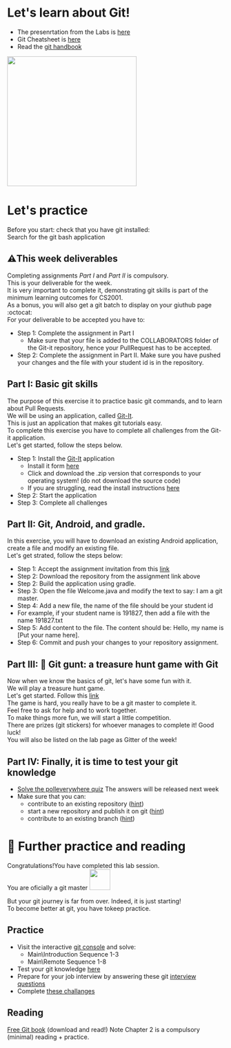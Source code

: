 # Let's learn about Git!
* The presenrtation from the Labs is [here](https://github.github.com/training-kit/downloads/github-git-cheat-sheet/)  
* Git Cheatsheet is [here](https://github.github.com/training-kit/downloads/github-git-cheat-sheet/) 
* Read the [git handbook](https://guides.github.com/introduction/git-handbook/)

<img src="https://www.edureka.co/blog/wp-content/uploads/2016/11/Git-Architechture-Git-Tutorial-Edureka-2.png" width = 300> </br>


# Let's practice 
Before you start: check that you have git installed: </br>
Search for the git bash application </br>
## :warning:This week deliverables 
Completing assignments *Part I* and *Part II* is compulsory. </br>
This is your deliverable for the week. </br>
It is very important to complete it, demonstrating git skills is part of the minimum learning outcomes for CS2001. </br>
As a bonus, you will also get a git batch to display on your giuthub page :octocat:  </br>
For your deliverable to be accepted you have to: 
* Step 1: Complete the assignment in Part I 
  * Make sure that your file is added to the COLLABORATORS folder of the Git-it repository, 
  hence your PullRequest has to be accepted. 
* Step 2: Complete the assignment in Part II. Make sure you have pushed your changes 
and the file with your student id is in the repository. 

## Part I: Basic git skills   
The purpose of this exercise it to practice basic git commands, and to learn about Pull Requests. </br>
We will be using an application, called [Git-It](https://github.com/jlord/git-it-electron). </br>
This is just an application that makes git tutorials easy. </br>
To complete this exercise you have to complete all challenges from the Git-it application. </br>
Let's get started, follow the steps below. </br>
* Step 1:  Install the [Git-It](https://github.com/jlord/git-it-electron/releases) application
   * Install it form [here](https://github.com/jlord/git-it-electron/releases)
   * Click and download the .zip version that corresponds to your operating system! (do not download the source code)
   * If you are struggling, read the install instructions [here](https://github.com/jlord/git-it-electron#what-to-install) 
* Step 2: Start the application 
* Step 3: Complete all challenges  

## Part II: Git, Android, and gradle. 
In this exercise, you will have to download an existing Android application, create a file and 
modify an existing file. </br>
Let's get strated, follow the steps below: </br>
* Step 1: Accept the assignment invitation from this [link](https://classroom.github.com/a/nnyt-JS9) 
* Step 2: Download the repository from the assignment link above 
* Step 2: Build the application using gradle.  
* Step 3: Open the file Welcome.java and modify the text to say: I am a git master. 
* Step 4: Add a new file, the name of the file should be your student id
 * For example, if your student name is 191827, then add a file with the name 191827.txt
* Step 5: Add content to the file. The content should be: Hello, my name is [Put your name here].
* Step 6: Commit and push your changes to your repository assignment. 

## Part III: :feet: Git gunt: a treasure hunt game with Git
Now when we know the basics of git, let's have some fun with it. </br>
We will play a treasure hunt game. </br>
Let's get started. Follow this [link](https://github.com/git-game/git-game) </br>
The game is hard, you really have to be a git master to complete it. </br>
Feel free to ask for help and to work together. </br>
To make things more fun, we will start a little competition. </br> 
There are prizes (git stickers) for whoever manages to complete it! Good luck!</br>
You will also be listed on the lab page as Gitter of the week! </br>


## Part IV: Finally, it is time to test your git knowledge
* [Solve the polleverywhere quiz](link)
  The answers will be released next week 
* Make sure that you can: 
  * contribute to an existing repository ([hint](https://guides.github.com/introduction/git-handbook/#github)) 
  * start a new repository and publish it on git ([hint](https://guides.github.com/introduction/git-handbook/#github))
  * contribute to an existing branch  ([hint](https://guides.github.com/introduction/git-handbook/#github))

# :book: Further practice and reading
Congratulations!You have completed this lab session. </br>
You are oficially a git master <img src="https://www.dev-metal.com/wp-content/uploads/2014/01/github-logo-octocat-1-704x605.jpg" width="48"> </br>

But your git journey is far from over. Indeed, it is just starting! </br>
To become better at git, you have tokeep practice. </br>
## Practice 
* Visit the interactive [git console](https://learngitbranching.js.org/) and solve: 
  * Main\Introduction Sequence 1-3
  * Main\Remote Sequence 1-8
* Test your git knowledge [here](https://learn.co/lessons/git-github-learn-quiz)
* Prepare for your job interview by answering these git [interview questions](https://www.knowledgehut.com/interview-questions/git)
* Complete [these challanges](https://gitexercises.fracz.com/)

## Reading
[Free Git book](https://www.amazon.co.uk/Rys-Git-Tutorial-Ryan-Hodson-ebook/dp/B00QFIA5OC) (download and read!) 
Note Chapter 2 is a compulsory (minimal) reading + practice. 



